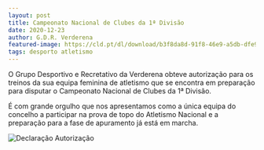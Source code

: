 ```yaml
---
layout: post
title: Campeonato Nacional de Clubes da 1ª Divisão
date: 2020-12-23
author: G.D.R. Verderena
featured-image: https://cld.pt/dl/download/b3f8da8d-91f8-46e9-a5db-dfe9a79bf86a/treinos_equip_feminina_nacionais.png?download=true
tags: desporto atletismo
---
```

O Grupo Desportivo e Recretativo da Verderena obteve autorização para os treinos da sua equipa feminina de atletismo que se encontra em preparação para disputar o Campeonato Nacional de Clubes da 1ª Divisão.

É com grande orgulho que nos apresentamos como a única equipa do concelho a participar na prova de topo do Atletismo Nacional e a preparação para a fase de apuramento já está em marcha.

![Declaração Autorização](https://cld.pt/dl/download/b3f8da8d-91f8-46e9-a5db-dfe9a79bf86a/treinos_equip_feminina_nacionais.png?download=true)

